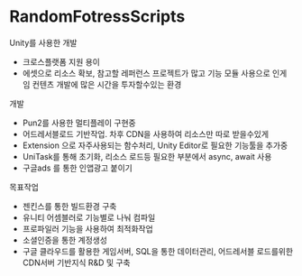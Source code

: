 # RandomFotressScripts

Unity를 사용한 개발
- 크로스플랫폼 지원 용이
- 에셋으로 리소스 확보, 참고할 레퍼런스 프로젝트가 많고 기능 모듈 사용으로 인게임 컨텐츠 개발에 많은 시간을 투자할수있는 환경

개발
- Pun2를 사용한 멀티플레이 구현중
- 어드레서블로드 기반작업. 차후 CDN을 사용하여 리소스만 따로 받을수있게
- Extension 으로 자주사용되는 함수처리, Unity Editor로 필요한 기능툴을 추가중
- UniTask를 통해 초기화, 리소스 로드등 필요한 부분에서 async, await 사용
- 구글ads 를 통한 인앱광고 붙이기

목표작업
- 젠킨스를 통한 빌드환경 구축
- 유니티 어셈블러로 기능별로 나눠 컴파일
- 프로파일러 기능을 사용하여 최적화작업
- 소셜인증을 통한 계정생성
- 구글 클라우드를 활용한 게임서버, SQL을 통한 데이터관리, 어드레서블 로드를위한 CDN서버 기반지식 R&D 및 구축
  
